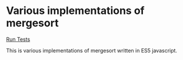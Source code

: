 # Various implementations of mergesort

[Run Tests](https://ryanbard.github.io/coding-katas/javascript/algorithms/sorting/mergesort/mergesort.html)

This is various implementations of mergesort written in ES5 javascript.
